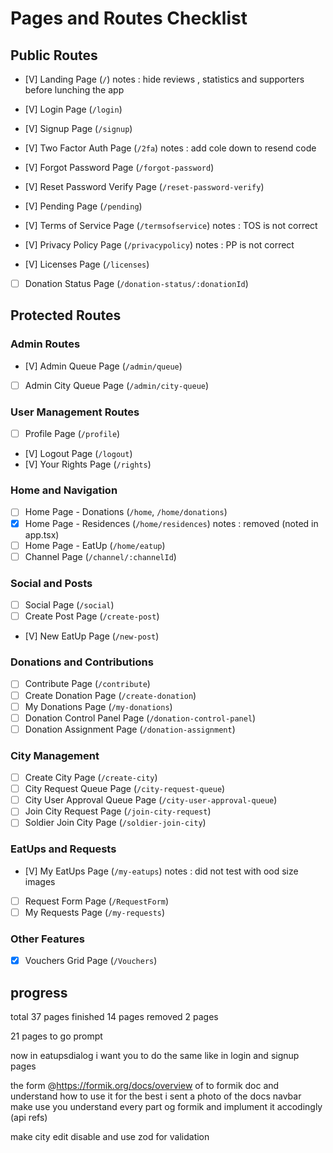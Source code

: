 # Pages and Routes Checklist

## Public Routes

- [V] Landing Page (`/`) notes : hide reviews , statistics and supporters before lunching the app
- [V] Login Page (`/login`)
- [V] Signup Page (`/signup`)
- [V] Two Factor Auth Page (`/2fa`) notes : add cole down to resend code
- [V] Forgot Password Page (`/forgot-password`)
- [V] Reset Password Verify Page (`/reset-password-verify`)
- [V] Pending Page (`/pending`)

- [V] Terms of Service Page (`/termsofservice`) notes : TOS is not correct
- [V] Privacy Policy Page (`/privacypolicy`) notes : PP is not correct
- [V] Licenses Page (`/licenses`)

- [ ] Donation Status Page (`/donation-status/:donationId`)

## Protected Routes

### Admin Routes

- [V] Admin Queue Page (`/admin/queue`)
- [ ] Admin City Queue Page (`/admin/city-queue`)

### User Management Routes

- [ ] Profile Page (`/profile`)
- [V] Logout Page (`/logout`)
- [V] Your Rights Page (`/rights`)

### Home and Navigation

- [ ] Home Page - Donations (`/home`, `/home/donations`)
- [x] Home Page - Residences (`/home/residences`) notes : removed (noted in app.tsx)
- [ ] Home Page - EatUp (`/home/eatup`)
- [ ] Channel Page (`/channel/:channelId`)

### Social and Posts

- [ ] Social Page (`/social`)
- [ ] Create Post Page (`/create-post`)
- [V] New EatUp Page (`/new-post`)

### Donations and Contributions

- [ ] Contribute Page (`/contribute`)
- [ ] Create Donation Page (`/create-donation`)
- [ ] My Donations Page (`/my-donations`)
- [ ] Donation Control Panel Page (`/donation-control-panel`)
- [ ] Donation Assignment Page (`/donation-assignment`)

### City Management

- [ ] Create City Page (`/create-city`)
- [ ] City Request Queue Page (`/city-request-queue`)
- [ ] City User Approval Queue Page (`/city-user-approval-queue`)
- [ ] Join City Request Page (`/join-city-request`)
- [ ] Soldier Join City Page (`/soldier-join-city`)

### EatUps and Requests

- [V] My EatUps Page (`/my-eatups`) notes : did not test with ood size images
- [ ] Request Form Page (`/RequestForm`)
- [ ] My Requests Page (`/my-requests`)

### Other Features

- [x] Vouchers Grid Page (`/Vouchers`)

## progress

total 37 pages
finished 14 pages
removed 2 pages

21 pages to go
prompt

now in eatupsdialog i want you to do the same like in login and signup pages

the form @https://formik.org/docs/overview
of to formik doc and understand how to use it for the best
i sent a photo of the docs navbar make use you understand every part og formik and implument it accodingly (api refs)

make city edit disable
and use zod for validation

